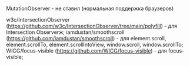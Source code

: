 MutationObserver - не ставил (нормальная поддержка браузеров)

w3c/IntersectionObserver (https://github.com/w3c/IntersectionObserver/tree/main/polyfill) - для Intersection Observerж;
iamdustan/smoothscroll (https://github.com/iamdustan/smoothscroll) - для element.scroll, element.scrollTo, element.scrollIntoView, window.scroll, window.scrollTo;
WICG/focus-visible (https://github.com/WICG/focus-visible) - для focus-visible;